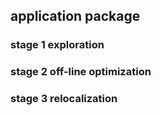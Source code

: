 ## application package

### stage 1 exploration

### stage 2 off-line optimization

### stage 3 relocalization